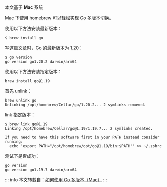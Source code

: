 <div class="tip custom-block" style="padding-top: 8px">
本文基于 <strong>Mac</strong> 系统
</div>

Mac 下使用 homebrew 可以轻松实现 Go 多版本切换。

使用以下方法安装最新版本：

```shell
$ brew install go
```

写这篇文章时，Go 的最新版本为 1.20：

```shell
$ go version
go version go1.20.2 darwin/arm64
```

使用以下方法安装指定版本：

```shell
brew install go@1.19
```

首先 unlink：

```shell
brew unlink go
Unlinking /opt/homebrew/Cellar/go/1.20.2... 2 symlinks removed.
```

link 指定版本：

```shell
$ brew link go@1.19
Linking /opt/homebrew/Cellar/go@1.19/1.19.7... 2 symlinks created.

If you need to have this software first in your PATH instead consider running:
  echo 'export PATH="/opt/homebrew/opt/go@1.19/bin:$PATH"' >> ~/.zshrc
```

测试下是否成功：

```shell
go version
go version go1.19.7 darwin/arm64
```

::: info
本文转载自：[如何使用 Go 多版本（Mac）](https://learnku.com/go/wikis/61549)
:::